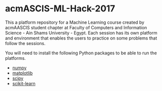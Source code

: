# acmASCIS-ML-Hack-2017

This a platform repository for a Machine Learning course created by acmAASCIS student chapter at Faculty of Computers and Information Science - Ain Shams University - Egypt.
Each session has its own platform and environment that enables the users to practice on some problems that follow the sessions.

You will need to install the following Python packages to be able to run the platforms.


- [numpy](http://www.numpy.org/)
- [matplotlib](http://matplotlib.org/)
- [scipy](http://www.scipy.org/)
- [scikit-learn](http://scikit-learn.org/stable/)

